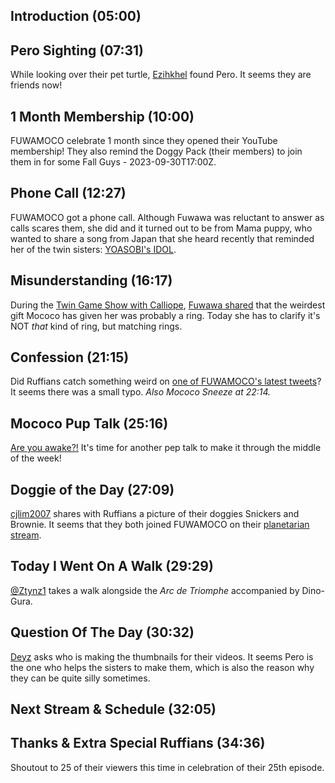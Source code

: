 ## Introduction (05:00)

## Pero Sighting (07:31)

While looking over their pet turtle, [Ezihkhel](https://twitter.com/Ezihkhel/status/1706153654162686322) found Pero. It seems they are friends now!

## 1 Month Membership (10:00)

FUWAMOCO celebrate 1 month since they opened their YouTube membership! They also remind the Doggy Pack (their members) to join them in for some Fall Guys - 2023-09-30T17:00Z.

## Phone Call (12:27)

FUWAMOCO got a phone call. Although Fuwawa was reluctant to answer as calls scares them, she did and it turned out to be from Mama puppy, who wanted to share a song from Japan that she heard recently that reminded her of the twin sisters: [YOASOBI's IDOL](https://youtu.be/ZRtdQ81jPUQ).

## Misunderstanding (16:17)

During the [Twin Game Show with Calliope](https://youtu.be/VoubQMAXv-A), [Fuwawa shared](https://youtu.be/VoubQMAXv-A?t=4112) that the weirdest gift Mococo has given her was probably a ring. Today she has to clarify it's NOT *that* kind of ring, but matching rings.

## Confession (21:15)

Did Ruffians catch something weird on [one of FUWAMOCO's latest tweets](https://twitter.com/FUWAMOCO_en/status/1706893840765034633)? It seems there was a small typo. *Also Mococo Sneeze at 22:14.*

## Mococo Pup Talk (25:16)

[Are you awake?!](https://youtu.be/VzT1MBdQsWE?t=1544) It's time for another pep talk to make it through the middle of the week!

## Doggie of the Day (27:09)

[cjlim2007](https://twitter.com/cjlim168/status/1705024424607715619) shares with Ruffians a picture of their doggies Snickers and Brownie. It seems that they both joined FUWAMOCO on their [planetarian stream](https://youtu.be/zODW5RqQ6Z0).

## Today I Went On A Walk (29:29)

[@Ztynz1](https://twitter.com/Ztynz1/status/1706631320854487483) takes a walk alongside the *Arc de Triomphe* accompanied by Dino-Gura.

## Question Of The Day (30:32)

[Deyz](https://twitter.com/warchris2/status/1706148829517566286) asks who is making the thumbnails for their videos. It seems Pero is the one who helps the sisters to make them, which is also the reason why they can be quite silly sometimes.

## Next Stream & Schedule (32:05)

## Thanks & Extra Special Ruffians (34:36)

Shoutout to 25 of their viewers this time in celebration of their 25th episode.
